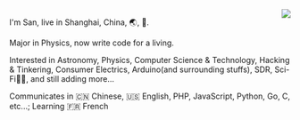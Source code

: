 <img align="right" src="https://github-readme-stats.vercel.app/api?username=zhujunsan&hide_title=true&text_color=fff&title_color=fff&bg_color=45,f4876d,904e95" />

I'm San, live in Shanghai, China, 🌏, 🌌.

Major in Physics, now write code for a living.

Interested in Astronomy, Physics, Computer Science & Technology, Hacking & Tinkering, Consumer Electrics, Arduino(and surrounding stuffs), SDR, Sci-Fi🖖🏻, and still adding more...

Communicates in :cn: Chinese, :us: English, PHP, JavaScript, Python, Go, C, etc...; Learning :fr: French
